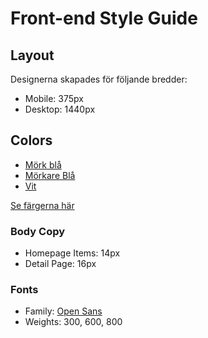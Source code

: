 # Front-end Style Guide

## Layout

Designerna skapades för följande bredder:

- Mobile: 375px
- Desktop: 1440px

## Colors

- [Mörk blå](#2B3844)
- [Mörkare Blå](#202C36)
- [Vit](#F2F2F2)

[Se färgerna här](./assets/colors.png)

### Body Copy

- Homepage Items: 14px
- Detail Page: 16px

### Fonts

- Family: [Open Sans](https://fonts.google.com/specimen/Open+Sans)
- Weights: 300, 600, 800
